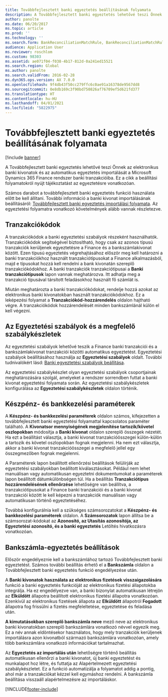 ```yaml
---
title: Továbbfejlesztett banki egyeztetés beállításának folyamata
description: A Továbbfejlesztett banki egyeztetés lehetővé teszi Önnek az elektronikus banki kivonatok és az automatikus egyeztetés importálását a Microsoft Dynamics 365 Finance rendszer banki tranzakcióiba. Ez a cikk a beállítási folyamatokról nyújt tájékoztatást az egyeztetésre vonatkozóan.
author: panolte
ms.date: 06/20/2017
ms.topic: article
ms.prod: ''
ms.technology: ''
ms.search.form: BankReconciliationMatchRule, BankReconciliationMatchRuleSet
audience: Application User
ms.reviewer: roschlom
ms.custom: 98303
ms.assetid: ae071f04-f038-4b17-812d-0a241ed15521
ms.search.region: Global
ms.author: panolte
ms.search.validFrom: 2016-02-28
ms.dyn365.ops.version: AX 7.0.0
ms.openlocfilehash: 9f4db43f50cc279ffc6c0ae91a16378de9567dd8
ms.sourcegitcommit: 0e8db169c3f90bd750826af76709ef5d621fd377
ms.translationtype: HT
ms.contentlocale: hu-HU
ms.lasthandoff: 04/01/2021
ms.locfileid: "5822975"
---
```

# <a name="advanced-bank-reconciliation-setup-process"></a>Továbbfejlesztett banki egyeztetés beállításának folyamata

[!include [banner](../includes/banner.md)]

A Továbbfejlesztett banki egyeztetés lehetővé teszi Önnek az elektronikus banki kivonatok és az automatikus egyeztetés importálását a Microsoft Dynamics 365 Finance rendszer banki tranzakcióiba. Ez a cikk a beállítási folyamatokról nyújt tájékoztatást az egyeztetésre vonatkozóan.  

Számos darabot a továbbfejlesztett banki egyeztetés funkció használata előtt be kell állítani. További információ a banki kivonat importálásának beállításáról: [Továbbfejlesztett banki egyeztetés importálási folyamata](set-up-advanced-bank-reconciliation-import-process.md).  Az egyeztetési folyamatra vonatkozó követelmények alább vannak részletezve.

## <a name="transaction-codes"></a>Tranzakciókódok
A tranzakciókódok a banki egyeztetési szabályok részeként használhatók. Tranzakciókódok segítségével biztosítható, hogy csak az azonos típusú tranzakciók kerüljenek egyeztetésre a Finance és a bankszámlakivonat között. Ezen típusú egyeztetés végrehajtásához először meg kell határozni a banki tranzakciókhoz használt tranzakciótípusokat a Finance alkalmazásból, majd e típusokat hozzá kell rendelni a bank kivonatán szereplő tranzakciókódokhoz. A banki tranzakciók tranzakciótípusai a **Banki tranzakciótípusok** lapon vannak meghatározva. Itt adhatja meg a tranzakció típusával társított feladásokhoz használt fő számlát is. 

Miután meghatározta a banki tranzakciókódokat, rendelje hozzá azokat az elektronikus banki kivonatokban használt tranzakciókódokhoz. Ez a leképezési folyamat a **Tranzakciókód-hozzárendelés** oldalon hajtható végre. A tranzakciókódok hozzárendelését minden bankszámlánál külön el kell végezni.

## <a name="matching-rules-and-matching-rule-sets"></a>Az Egyeztetési szabályok és a megfelelő szabálykészletek
Az egyeztetési szabályok lehetővé teszik a Finance banki tranzakciói és a bankszámlakivonat tranzakciói közötti automatikus egyeztetést. Egyeztetési szabályok beállításához használja az **Egyeztetési szabályok** oldalt. További tudnivalókért lásd: [Banki egyeztetési szabályok beállítása](set-up-bank-reconciliation-matching-rules.md). 

Az egyeztetési szabálykészlet olyan egyeztetési szabályok csoportjainak meghatározására szolgál, amelyeket a rendszer sorrendben futtat a banki kivonat egyeztetési folyamata során.  Az egyeztetési szabálykészletek konfigurálása az **Egyeztetési szabálykészletek** oldalon történik.

## <a name="cash-and-bank-management-parameters"></a>Készpénz- és bankkezelési paraméterek
A **Készpénz- és bankkezelési paraméterek** oldalon számos, kifejezetten a továbbfejlesztett banki egyeztetési folyamattal kapcsolatos paraméter található.  A **Kivonatsor mennyiségének megjelenítése tartozik/követel oszlopokban** módosítja a **Banki kivonat** oldalon szereplő összegek nézetét. Ha ezt a beállítást választja, a banki kivonat tranzakcióösszegei külön-külön a tartozik és követel oszlopokban fognak megjelenni. Ha nem ezt választja, akkor a banki kivonat tranzakcióösszegei a megfelelő jellel egy összegmezőben fognak megjelenni. 

A Paraméterek lapon beállított ellenőrzési beállítások felülírják az egyeztetési szabályokban beállított kiválasztásokat. Például nem lehet manuálisan vagy automatikusan egyeztetni dokumentumokat a paraméterek lapon beállított dátumkülönbségen túl. Ha a beállítás **Tranzakciótípus hozzárendelésének ellenőrzése** lehetőségre van beállítva, a tranzakciótípusokat a Finance banki tranzakciói és a banki kivonat tranzakciói között le kell képezni a tranzakciók manuálisan vagy automatikusan történő egyeztetéséhez. 

Továbbá konfigurálnia kell a szükséges számsorozatokat a **Készpénz- és bankkezelési paraméterek** oldalon.  A **Számsorozatok** lapon állítsa be a számsorozat-kódokat az **Azonosító, az Utasítás azonosítója, az Egyeztetési azonosító, és a banki egyeztetés** Letöltés hivatkozásra vonatkozóan.

## <a name="bank-account-reconciliation-options"></a>Bankszámla-egyeztetés beállítások
Először engedélyeznie kell a bankszámlához tartozó Továbbfejlesztett banki egyeztetést. Számos további beállítás érhető el a **Bankszámla** oldalon a Továbbfejlesztett banki egyeztetés funkció engedélyezése után. 

A **Banki kivonatok használata az elektronikus fizetések visszaigazolására** funkció a banki egyeztetés funkcióját az elektronikus fizetési állapotokba integrálja. Ha ez engedélyezve van, a banki bizonylat automatikusan létrejön az **Elküldött** állapotra beállított elektronikus fizetési állapotra vonatkozóan. Ezenkívül az elektronikus fizetések állapota az **Elküldött** állapotról **Fogadott** állapotra fog frissülni a fizetés megfeleltetése, egyeztetése és feladása után. 

**A kimutatásokban szereplő bankszámla neve** mező neve az elektronikus banki kivonatokban szereplő bankszámlára vonatkozó névvel egyezik meg. Ez a név annak eldöntésekor használatos, hogy mely tranzakciók kerüljenek importálásra azon kivonatból származó bankszámlára vonatkozóan, amely több bankszámlára vonatkozó információkat tartalmazhat. 

Az **Egyeztetés az importálás után** lehetőségre történő beállítás automatikusan ellenőrzi a banki kivonatot, új banki egyeztetést és munkalapot hoz létre, és futtatja az Alapértelmezett egyeztetési szabálykészletet. Ez a funkció automatizálja a folyamatot addig a pontig, ahol már a tranzakciókat kézzel kell egymáshoz rendelni. A bankszámla beállítása visszaáll alapértelmezésre az importáláskor.





[!INCLUDE[footer-include](../../includes/footer-banner.md)]